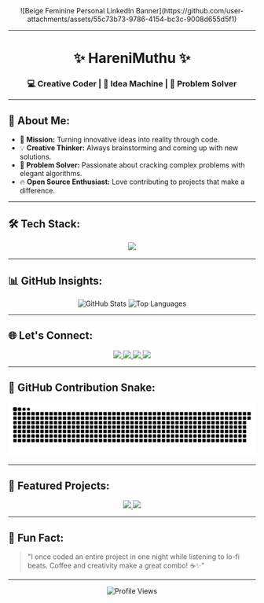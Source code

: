 <!-- Banner -->
<div align="center">
  ![Beige Feminine Personal LinkedIn Banner](https://github.com/user-attachments/assets/55c73b73-9786-4154-bc3c-9008d655d5f1)

</div>

---

<h1 align="center">✨ HareniMuthu ✨</h1>
<h3 align="center">💻 Creative Coder | 🌟 Idea Machine | 🚀 Problem Solver</h3>

---

## 🌟 About Me:

- 🎯 **Mission:** Turning innovative ideas into reality through code.
- 💡 **Creative Thinker:** Always brainstorming and coming up with new solutions.
- 🧠 **Problem Solver:** Passionate about cracking complex problems with elegant algorithms.
- 🔥 **Open Source Enthusiast:** Love contributing to projects that make a difference.

---

## 🛠️ Tech Stack:

<div align="center">
  <img src="https://skillicons.dev/icons?i=c,java,python,html,css,js,ts,nextjs,latex,flask,mysql,mongodb,matlab,numpy,pandas,git,github,docker,ubuntu,kali,vercel" />
</div>

---

## 📊 GitHub Insights:

<div align="center">
  <img src="https://github-readme-stats.vercel.app/api?username=HareniMuthu&hide_title=false&hide_rank=false&show_icons=true&include_all_commits=true&count_private=true&disable_animations=false&theme=radical&locale=en&hide_border=false" height="150" alt="GitHub Stats" />
  <img src="https://github-readme-stats.vercel.app/api/top-langs?username=HareniMuthu&locale=en&hide_title=false&layout=compact&card_width=320&langs_count=5&theme=radical&hide_border=false" height="150" alt="Top Languages" />
</div>

---

## 🌐 Let's Connect:

<div align="center">
  <a href="https://linkedin.com/in/dhanush2004work">
    <img src="https://img.shields.io/badge/LinkedIn-0077B5?style=for-the-badge&logo=linkedin&logoColor=white" />
  </a>
  <a href="https://x.com/DhanushD230718">
    <img src="https://img.shields.io/badge/Twitter-1DA1F2?style=for-the-badge&logo=twitter&logoColor=white" />
  </a>
  <a href="mailto:dhanush2004.work@gmail.com?subject=Contact%20from%20GitHub&body=Hello%20HareniMuthu,">
    <img src="https://img.shields.io/badge/Email-D14836?style=for-the-badge&logo=gmail&logoColor=white" />
  </a>
  <a href="https://github.com/HareniMuthu">
    <img src="https://img.shields.io/badge/GitHub-181717?style=for-the-badge&logo=github&logoColor=white" />
  </a>
</div>

---

## 🐍 GitHub Contribution Snake:

<picture>
  <source media="(prefers-color-scheme: dark)" srcset="https://raw.githubusercontent.com/HareniMuthu/HareniMuthu/output/github-snake-dark.svg" />
  <source media="(prefers-color-scheme: light)" srcset="https://raw.githubusercontent.com/HareniMuthu/HareniMuthu/output/github-snake.svg" />
  <img alt="github-snake" src="https://raw.githubusercontent.com/HareniMuthu/HareniMuthu/output/github-snake.svg" />
</picture>

---

## 🎨 Featured Projects:

<div align="center">
  <a href="https://github.com/HareniMuthu/Project1">
    <img src="https://github-readme-stats.vercel.app/api/pin/?username=HareniMuthu&repo=Project1&theme=radical" />
  </a>
  <a href="https://github.com/HareniMuthu/Project2">
    <img src="https://github-readme-stats.vercel.app/api/pin/?username=HareniMuthu&repo=Project2&theme=radical" />
  </a>
</div>

---

## 💬 Fun Fact:

> "I once coded an entire project in one night while listening to lo-fi beats. Coffee and creativity make a great combo! ☕✨"

---

<div align="center">
  <img src="https://komarev.com/ghpvc/?username=HareniMuthu&label=Profile%20Views&color=blueviolet&style=flat" alt="Profile Views" />
</div>
